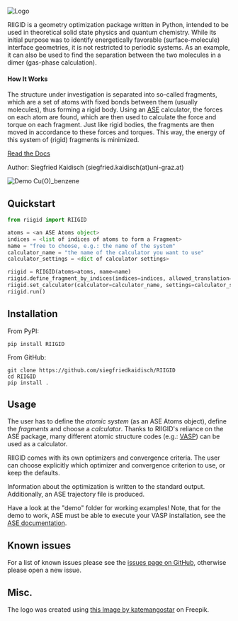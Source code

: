 ![Logo](https://github.com/siegfriedkaidisch/RIIGID/blob/main/riigid/resources/images/riigid_bar.png)

RIIGID is a geometry optimization package written in Python, intended to be used in theoretical solid state physics and quantum chemistry. While its initial purpose was to identify energetically favorable (surface-molecule) interface geometries, it is not restricted to periodic systems. As an example, it can also be used to find the separation between the two molecules in a dimer (gas-phase calculation).

#### How It Works
The structure under investigation is separated into so-called fragments, which are a set of atoms with fixed bonds between them (usually molecules), thus forming a rigid body. Using an [ASE](https://wiki.fysik.dtu.dk/ase/) calculator, the forces on each atom are found, which are then used to calculate the force and torque on each fragment. Just like rigid bodies, the fragments are then moved in accordance to these forces and torques. This way, the energy of this system of (rigid) fragments is minimized.

[Read the Docs](https://riigid.readthedocs.io/en/latest/index.html)

Author: Siegfried Kaidisch (siegfried.kaidisch(at)uni-graz.at)


![Demo Cu(O)_benzene](https://github.com/siegfriedkaidisch/RIIGID/blob/main/demo/Cu(O)_benzene/demo_CU(O)_benzene.gif)

## Quickstart

```python
from riigid import RIIGID

atoms = <an ASE Atoms object>
indices = <list of indices of atoms to form a Fragment>
name = "free to choose, e.g.: the name of the system"
calculator_name = "the name of the calculator you want to use"
calculator_settings = <dict of calculator settings>

riigid = RIIGID(atoms=atoms, name=name)
riigid.define_fragment_by_indices(indices=indices, allowed_translation="xyz", allowed_rotation="xyz")
riigid.set_calculator(calculator=calculator_name, settings=calculator_settings)
riigid.run()
```

## Installation
    
From PyPI:

    pip install RIIGID

From GitHub:

    git clone https://github.com/siegfriedkaidisch/RIIGID
    cd RIIGID
    pip install .

## Usage
    
The user has to define the *atomic system* (as an ASE Atoms object), define the *fragments* and choose a *calculator*. Thanks to RIIGID's reliance on the ASE package, many different atomic structure codes (e.g.: [VASP](https://www.vasp.at/)) can be used as a calculator.

RIIGID comes with its own optimizers and convergence criteria. The user can choose explicitly which optimizer and convergence criterion to use, or keep the defaults.

Information about the optimization is written to the standard output. 
Additionally, an ASE trajectory file is produced. 

Have a look at the "demo" folder for working examples!
Note, that for the demo to work, ASE must be able to execute your VASP installation, see the [ASE documentation](https://wiki.fysik.dtu.dk/ase/ase/calculators/vasp.html#environment-variables).

## Known issues

For a list of known issues please see the [issues page on GitHub](https://github.com/siegfriedkaidisch/RIIGID/issues), otherwise please open a new issue.


## Misc.

The logo was created using
<a href="https://www.freepik.com/free-vector/molecular-structure-background_1476249.htm#query=molecules&position=1&from_view=search&track=sph&uuid=42cb47de-2f1f-48d1-9783-79c1c0e54126#position=1&query=molecules">this Image by katemangostar</a> on Freepik.


